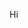 <p class="scroll"> Hi </p>

<script>
  const scrollText = document.querySelector('p.scroll')
</script>
